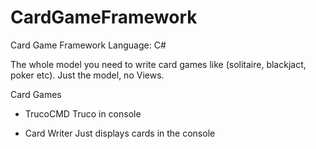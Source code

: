CardGameFramework
=================

Card Game Framework
Language: C#

The whole model you need to write card games like (solitaire, blackjact, poker etc). Just the model, no Views.


Card Games

- TrucoCMD
Truco in console

- Card Writer
Just displays cards in the console